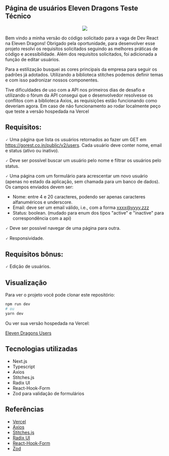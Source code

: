 ## Página de usuários Eleven Dragons Teste Técnico

<p align="center">
  <img src="https://user-images.githubusercontent.com/60658855/190881698-7d890ba8-15e4-422d-b6f3-b39ef94e1003.gif"/>
</p>

Bem vindo a minha versão do código solicitado para a vaga de Dev React na Eleven Dragons! Obrigado pela oportunidade, para desenvolver esse projeto
resolvi os requisitos solicitados seguindo as melhores práticas de código e acessibilidade. Além dos requisitos solicitados, foi adicionada a
função de editar usuários.

Para a estilização busquei as cores principais da empresa para seguir os padrões já adotados. Utilizando a biblioteca stitches podemos definir temas e com isso
padronizar nossos componentes.

Tive dificuldades de uso com a API nos primeiros dias de desafio e utilizando o fórum da API consegui que o desenvolvedor resolvesse os conflitos com a biblioteca
Axios, as requisições estão funcionando como deveriam agora. Em caso de não funcionamento ao rodar localmente peço que teste a versão hospedada na Vercel

## Requisitos: 

🗸 Uma página que lista os usuários retornados ao fazer um GET em
https://gorest.co.in/public/v2/users. Cada usuário deve conter nome, email e status
(ativo ou inativo). 

🗸 Deve ser possível buscar um usuário pelo nome e filtrar os usuários pelo status.

🗸 Uma página com um formulário para acrescentar um novo usuário (apenas no estado
da aplicação, sem chamada para um banco de dados). Os campos enviados devem
ser:

- Nome: entre 4 e 20 caracteres, podendo ser apenas caracteres alfanuméricos
e underscore.
- Email: deve ser um email válido, i.e., com a forma xxxx@yyyy.zzz
- Status: boolean. (mudado para enum dos tipos "active" e "inactive" para correspondência com a api)

🗸 Deve ser possível navegar de uma página para outra.

🗸 Responsividade.

## Requisitos bônus:

🗸 Edição de usuários.

## Visualização

Para ver o projeto você pode clonar este repositório:

```bash
npm run dev
# ou
yarn dev
```
Ou ver sua versão hospedada na Vercel:

[Eleven Dragons Users](https://eleven-dragons-code-challenge.vercel.app)

## Tecnologias utilizadas
- Next.js
- Typescript
- Axios
- Stitches.js
- Radix UI
- React-Hook-Form
- Zod para validação de formulários

## Referências

- [Vercel](https://vercel.com/docs)
- [Axios](https://axios-http.com/ptbr/docs/intro)
- [Stitches.js](https://stitches.dev/docs/introduction)
- [Radix UI](https://www.radix-ui.com)
- [React-Hook-Form](https://react-hook-form.com/get-started)
- [Zod](https://github.com/colinhacks/zod)
